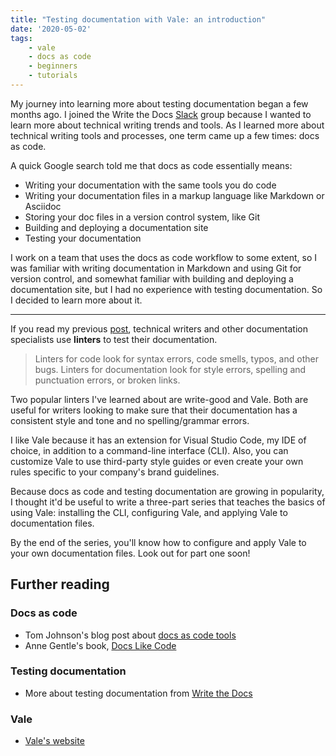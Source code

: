 ```yaml
---
title: "Testing documentation with Vale: an introduction"
date: '2020-05-02'
tags:
    - vale
    - docs as code
    - beginners
    - tutorials
---
```

My journey into learning more about testing documentation began a few months ago. I joined the Write the Docs [Slack](https://www.writethedocs.org/slack/) group because I wanted to learn more about technical writing trends and tools. As I learned more about technical writing tools and processes, one term came up a few times: docs as code. 

A quick Google search told me that docs as code essentially means:

* Writing your documentation with the same tools you do code
* Writing your documentation files in a markup language like Markdown or Asciidoc
* Storing your doc files in a version control system, like Git
* Building and deploying a documentation site
* Testing your documentation

I work on a team that uses the docs as code workflow to some extent, so I was familiar with writing documentation in Markdown and using Git for version control, and somewhat familiar with building and deploying a documentation site, but I had no experience with testing documentation. So I decided to learn more about it. 

---

If you read my previous [post](https://technicaltidbits.net/posts/test-your-docs/), technical writers and other documentation specialists use **linters** to test their documentation. 

>Linters for code look for syntax errors, code smells, typos, and other bugs. Linters for documentation look for style errors, spelling and punctuation errors, or broken links. 

Two popular linters I've learned about are write-good and Vale. Both are useful for writers looking to make sure that their documentation has a consistent style and tone and no spelling/grammar errors.

I like Vale because it has an extension for Visual Studio Code, my IDE of choice, in addition to a command-line interface (CLI). Also, you can customize Vale to use third-party style guides or even create your own rules specific to your company's brand guidelines. 

Because docs as code and testing documentation are growing in popularity, I thought it'd be useful to write a three-part series that teaches the basics of using Vale: installing the CLI, configuring Vale, and applying Vale to documentation files.

By the end of the series, you'll know how to configure and apply Vale to your own documentation files. Look out for part one soon!

## Further reading

### Docs as code

* Tom Johnson's blog post about [docs as code tools](https://idratherbewriting.com/learnapidoc/pubapis_docs_as_code.html)
* Anne Gentle's book, [Docs Like Code](https://www.amazon.com/dp/B0784ZJWSR/ref=dp-kindle-redirect?_encoding=UTF8&btkr=1)

### Testing documentation 

* More about testing documentation from [Write the Docs](https://www.writethedocs.org/guide/tools/testing/)

### Vale

* [Vale's website](https://errata.ai/vale-server/)